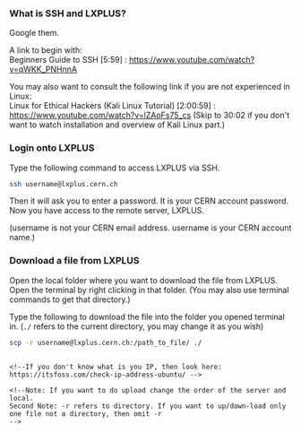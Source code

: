 ### What is SSH and LXPLUS? 

Google them. 

A link to begin with:  
Beginners Guide to SSH [5:59] : https://www.youtube.com/watch?v=qWKK_PNHnnA

You may also want to consult the following link if you are not experienced in Linux:  
Linux for Ethical Hackers (Kali Linux Tutorial) [2:00:59] : https://www.youtube.com/watch?v=lZAoFs75_cs  (Skip to 30:02 if you don't want to watch installation and overview of Kali Linux part.)


### Login onto LXPLUS

Type the following command to access LXPLUS via SSH.

```bash
ssh username@lxplus.cern.ch
```

Then it will ask you to enter a password. It is your CERN account password.  
Now you have access to the remote server, LXPLUS.

(username is not your CERN email address. username is your CERN account name.)  

### Download a file from LXPLUS  

Open the local folder where you want to download the file from LXPLUS. Open the terminal by right clicking in that folder. (You may also use terminal commands to get that directory.)

Type the following to download the file into the folder you opened terminal in. (`./` refers to the current directory, you may change it as you wish) 

```bash
scp -r username@lxplus.cern.ch:/path_to_file/ ./
```

<!--__OR__ alternatively you may prefer doing in lxplus.
If you are in lxplus, type the following: -->

<!--```bash
scp -r path_to_file/ user@your_ip:path_to_download -->
```

<!--If you don't know what is you IP, then look here: https://itsfoss.com/check-ip-address-ubuntu/ -->

<!--Note: If you want to do upload change the order of the server and local.
Second Note: -r refers to directory. If you want to up/down-load only one file not a directory, then omit -r
-->
